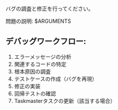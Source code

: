 バグの調査と修正を行ってください。

問題の説明: $ARGUMENTS

## デバッグワークフロー:
1. エラーメッセージの分析
2. 関連するコードの特定
3. 根本原因の調査
4. テストケースの作成（バグを再現）
5. 修正の実装
6. 回帰テストの確認
7. Taskmasterタスクの更新（該当する場合）